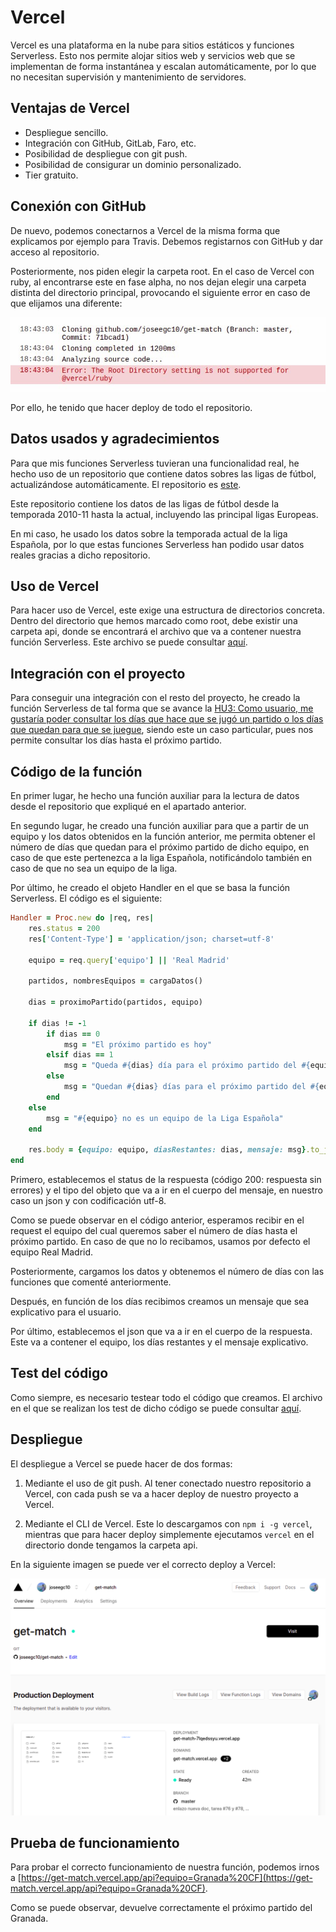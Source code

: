 # Vercel

Vercel es una plataforma en la nube para sitios estáticos y funciones Serverless. Esto nos permite alojar sitios web y servicios web que se implementan de forma instantánea y escalan automáticamente, por lo que no necesitan supervisión y mantenimiento de servidores.

## Ventajas de Vercel

- Despliegue sencillo.
- Integración con GitHub, GitLab, Faro, etc.
- Posibilidad de despliegue con git push.
- Posibilidad de consigurar un dominio personalizado.
- Tier gratuito.

## Conexión con GitHub

De nuevo, podemos conectarnos a Vercel de la misma forma que explicamos por ejemplo para Travis. Debemos registarnos con GitHub y dar acceso al repositorio.

Posteriormente, nos piden elegir la carpeta root. En el caso de Vercel con ruby, al encontrarse este en fase alpha, no nos dejan elegir una carpeta distinta del directorio principal, provocando el siguiente error en caso de que elijamos una diferente:

![error-root](../img/serverless/error.jpg)

Por ello, he tenido que hacer deploy de todo el repositorio.

## Datos usados y agradecimientos

Para que mis funciones Serverless tuvieran una funcionalidad real, he hecho uso de un repositorio que contiene datos sobres las ligas de fútbol, actualizándose automáticamente. El repositorio es [este](https://github.com/openfootball/football.json).

Este repositorio contiene los datos de las ligas de fútbol desde la temporada 2010-11 hasta la actual, incluyendo las principal ligas Europeas.

En mi caso, he usado los datos sobre la temporada actual de la liga Española, por lo que estas funciones Serverless han podido usar datos reales gracias a dicho repositorio.

## Uso de Vercel

Para hacer uso de Vercel, este exige una estructura de directorios concreta. Dentro del directorio que hemos marcado como root, debe existir una carpeta api, donde se encontrará el archivo que va a contener nuestra función Serverless. Este archivo se puede consultar [aquí](../../api/index.rb).

## Integración con el proyecto

Para conseguir una integración con el resto del proyecto, he creado la función Serverless de tal forma que se avance la [HU3: Como usuario, me gustaría poder consultar los días que hace que se jugó un partido o los días que quedan para que se juegue](https://github.com/joseegc10/get-match/issues/32), siendo este un caso particular, pues nos permite consultar los días hasta el próximo partido.

## Código de la función

En primer lugar, he hecho una función auxiliar para la lectura de datos desde el repositorio que expliqué en el apartado anterior.

En segundo lugar, he creado una función auxiliar para que a partir de un equipo y los datos obtenidos en la función anterior, me permita obtener el número de días que quedan para el próximo partido de dicho equipo, en caso de que este pertenezca a la liga Española, notificándolo también en caso de que no sea un equipo de la liga.

Por último, he creado el objeto Handler en el que se basa la función Serverless. El código es el siguiente:

```ruby
Handler = Proc.new do |req, res|
    res.status = 200
    res['Content-Type'] = 'application/json; charset=utf-8'
  
    equipo = req.query['equipo'] || 'Real Madrid'

    partidos, nombresEquipos = cargaDatos()

    dias = proximoPartido(partidos, equipo)

    if dias != -1
        if dias == 0
            msg = "El próximo partido es hoy"
        elsif dias == 1
            msg = "Queda #{dias} día para el próximo partido del #{equipo}"
        else
            msg = "Quedan #{dias} días para el próximo partido del #{equipo}"
        end
    else
        msg = "#{equipo} no es un equipo de la Liga Española"
    end
  
    res.body = {equipo: equipo, diasRestantes: dias, mensaje: msg}.to_json
end
```

Primero, establecemos el status de la respuesta (código 200: respuesta sin errores) y el tipo del objeto que va a ir en el cuerpo del mensaje, en nuestro caso un json y con codificación utf-8.

Como se puede observar en el código anterior, esperamos recibir en el request el equipo del cual queremos saber el número de días hasta el próximo partido. En caso de que no lo recibamos, usamos por defecto el equipo Real Madrid.

Posteriormente, cargamos los datos y obtenemos el número de días con las funciones que comenté anteriormente.

Después, en función de los días recibimos creamos un mensaje que sea explicativo para el usuario.

Por último, establecemos el json que va a ir en el cuerpo de la respuesta. Este va a contener el equipo, los días restantes y el mensaje explicativo.

## Test del código

Como siempre, es necesario testear todo el código que creamos. El archivo en el que se realizan los test de dicho código se puede consultar [aquí](../../spec/index_spec.rb).

## Despliegue

El despliegue a Vercel se puede hacer de dos formas:

1. Mediante el uso de git push. Al tener conectado nuestro repositorio a Vercel, con cada push se va a hacer deploy de nuestro proyecto a Vercel.

2. Mediante el CLI de Vercel. Este lo descargamos con `npm i -g vercel`, mientras que para hacer deploy simplemente ejecutamos `vercel` en el directorio donde tengamos la carpeta api.

En la siguiente imagen se puede ver el correcto deploy a Vercel:

![deploy-vercel](../img/serverless/deploy.png)

## Prueba de funcionamiento

Para probar el correcto funcionamiento de nuestra función, podemos irnos a [https://get-match.vercel.app/api?equipo=Granada%20CF](https://get-match.vercel.app/api?equipo=Granada%20CF).

Como se puede observar, devuelve correctamente el próximo partido del Granada.
